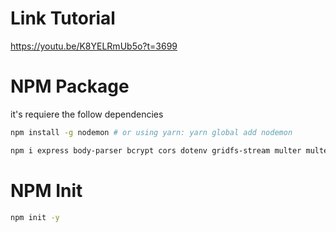 # Link Tutorial
https://youtu.be/K8YELRmUb5o?t=3699

# NPM Package
it's requiere the follow dependencies

```bash
npm install -g nodemon # or using yarn: yarn global add nodemon
```
```bash
npm i express body-parser bcrypt cors dotenv gridfs-stream multer multer-gridfs-storage helmet morgan jsonwebtoken mongoose # or using yarn: yarn global add (dependencies)
```
# NPM Init
```bash
npm init -y
```